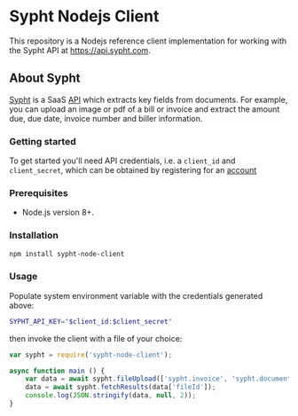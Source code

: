 # Sypht Nodejs Client
This repository is a Nodejs reference client implementation for working with the Sypht API at https://api.sypht.com.

## About Sypht
[Sypht](https://sypht.com) is a SaaS [API]((https://docs.sypht.com/)) which extracts key fields from documents. For 
example, you can upload an image or pdf of a bill or invoice and extract the amount due, due date, invoice number 
and biller information. 

### Getting started
To get started you'll need API credentials, i.e. a `client_id` and `client_secret`, which can be obtained by registering
for an [account](https://www.sypht.com/signup/developer)

### Prerequisites
* Node.js version 8+.

### Installation

```Bash
npm install sypht-node-client
```


### Usage
Populate system environment variable with the credentials generated above:

```Bash
SYPHT_API_KEY="$client_id:$client_secret"
```

then invoke the client with a file of your choice:
```javascript
var sypht = require('sypht-node-client');

async function main () {
    var data = await sypht.fileUpload(['sypht.invoice', 'sypht.document'], './sample_invoice.pdf');
    data = await sypht.fetchResults(data['fileId']);
    console.log(JSON.stringify(data, null, 2));
} 

```
